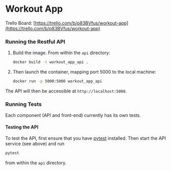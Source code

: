 # Workout App

Trello Board: [https://trello.com/b/p83BVfus/workout-app](https://trello.com/b/p83BVfus/workout-app)

### Running the Restful API
1. Build the image. From within the `api` directory:
    ```bash
    docker build -t workout_app_api .
    ```
2. Then launch the container, mapping port 5000 to the local machine:
    ```bash
    docker run -p 5000:5000 workout_app_api
    ```
The API will then be accessible at `http://localhost:5000`.

### Running Tests
Each component (API and front-end) currently has its own tests.

#### Testing the API
To test the API, first ensure that you have
[pytest](https://docs.pytest.org/en/latest/) installed.
Then start the API service (see above) and run
```bash
pytest
```
from within the `api` directory.
